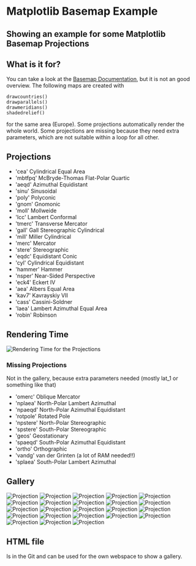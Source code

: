 
# Matplotlib Basemap Example
Showing an example for some Matplotlib Basemap Projections
--------


## What is it for?

You can take a look at the [Basemap Documentation](http://matplotlib.org/basemap/users/), but it is not an good overview.
The following maps are created with
```
drawcountries()
drawparallels()
drawmeridians()
shadedrelief()
```
for the same area (Europe). Some projections automatically render the whole world. Some projections are missing because they need extra parameters, which are not suitable within a loop for all other.

## Projections

* 'cea' Cylindrical Equal Area
* 'mbtfpq' McBryde-Thomas Flat-Polar Quartic
* 'aeqd' Azimuthal Equidistant
* 'sinu' Sinusoidal
* 'poly' Polyconic
* 'gnom' Gnomonic
* 'moll' Mollweide
* 'lcc' Lambert Conformal
* 'tmerc' Transverse Mercator
* 'gall' Gall Stereographic Cylindrical
* 'mill' Miller Cylindrical
* 'merc' Mercator
* 'stere' Stereographic
* 'eqdc' Equidistant Conic
* 'cyl' Cylindrical Equidistant
* 'hammer' Hammer
* 'nsper' Near-Sided Perspective
* 'eck4' Eckert IV
* 'aea' Albers Equal Area
* 'kav7' Kavrayskiy VII
* 'cass' Cassini-Soldner
* 'laea' Lambert Azimuthal Equal Area
* 'robin' Robinson

## Rendering Time

![Rendering Time for the Projections](https://github.com/balzer82/BasemapExampleGallery/blob/master/BasemapRenderTimes.png?raw=true)

### Missing Projections

Not in the gallery, because extra parameters needed (mostly lat_1 or something like that)

* 'omerc' Oblique Mercator
* 'nplaea' North-Polar Lambert Azimuthal
* 'npaeqd' North-Polar Azimuthal Equidistant
* 'rotpole' Rotated Pole
* 'npstere' North-Polar Stereographic
* 'spstere' South-Polar Stereographic
* 'geos' Geostationary
* 'spaeqd' South-Polar Azimuthal Equidistant
* 'ortho' Orthographic
* 'vandg' van der Grinten (a lot of RAM needed!!)
* 'splaea' South-Polar Lambert Azimuthal


## Gallery
![Projection](https://github.com/balzer82/BasemapExampleGallery/blob/master/Basemap-aea-Projection.png?raw=true)
![Projection](https://github.com/balzer82/BasemapExampleGallery/blob/master/Basemap-aeqd-Projection.png?raw=true)
![Projection](https://github.com/balzer82/BasemapExampleGallery/blob/master/Basemap-cass-Projection.png?raw=true)
![Projection](https://github.com/balzer82/BasemapExampleGallery/blob/master/Basemap-cea-Projection.png?raw=true)
![Projection](https://github.com/balzer82/BasemapExampleGallery/blob/master/Basemap-cyl-Projection.png?raw=true)
![Projection](https://github.com/balzer82/BasemapExampleGallery/blob/master/Basemap-eck4-Projection.png?raw=true)
![Projection](https://github.com/balzer82/BasemapExampleGallery/blob/master/Basemap-eqdc-Projection.png?raw=true)
![Projection](https://github.com/balzer82/BasemapExampleGallery/blob/master/Basemap-gall-Projection.png?raw=true)
![Projection](https://github.com/balzer82/BasemapExampleGallery/blob/master/Basemap-gnom-Projection.png?raw=true)
![Projection](https://github.com/balzer82/BasemapExampleGallery/blob/master/Basemap-hammer-Projection.png?raw=true)
![Projection](https://github.com/balzer82/BasemapExampleGallery/blob/master/Basemap-kav7-Projection.png?raw=true)
![Projection](https://github.com/balzer82/BasemapExampleGallery/blob/master/Basemap-laea-Projection.png?raw=true)
![Projection](https://github.com/balzer82/BasemapExampleGallery/blob/master/Basemap-lcc-Projection.png?raw=true)
![Projection](https://github.com/balzer82/BasemapExampleGallery/blob/master/Basemap-mbtfpq-Projection.png?raw=true)
![Projection](https://github.com/balzer82/BasemapExampleGallery/blob/master/Basemap-merc-Projection.png?raw=true)
![Projection](https://github.com/balzer82/BasemapExampleGallery/blob/master/Basemap-mill-Projection.png?raw=true)
![Projection](https://github.com/balzer82/BasemapExampleGallery/blob/master/Basemap-moll-Projection.png?raw=true)
![Projection](https://github.com/balzer82/BasemapExampleGallery/blob/master/Basemap-nsper-Projection.png?raw=true)
![Projection](https://github.com/balzer82/BasemapExampleGallery/blob/master/Basemap-poly-Projection.png?raw=true)
![Projection](https://github.com/balzer82/BasemapExampleGallery/blob/master/Basemap-robin-Projection.png?raw=true)
![Projection](https://github.com/balzer82/BasemapExampleGallery/blob/master/Basemap-sinu-Projection.png?raw=true)
![Projection](https://github.com/balzer82/BasemapExampleGallery/blob/master/Basemap-stere-Projection.png?raw=true)
![Projection](https://github.com/balzer82/BasemapExampleGallery/blob/master/Basemap-tmerc-Projection.png?raw=true)
## HTML file

Is in the Git and can be used for the own webspace to show a gallery.
